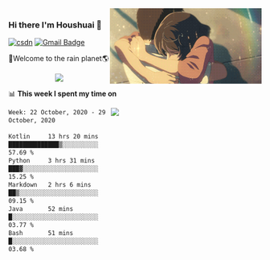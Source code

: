<img  align='right' height="150" src="https://github.com/LikeRainDay/LikeRainDay/blob/master/pic/img_rain_1.gif?raw=true">



### Hi there I'm Houshuai :lemon:

[![csdn](https://img.shields.io/badge/-csdn-c14438?style=flat-square&logo=c&logoColor=white)](https://blog.csdn.net/qq_15807167)
[![Gmail Badge](https://img.shields.io/badge/-gmail-c14438?style=flat-square&logo=Gmail&logoColor=white&link=mailto:houshuai0816@gmail.com)](mailto:houshuai0816@gmail.com)

🚀Welcome to the rain planet🌎

<center>
<img align='center'  src="https://source.unsplash.com/random/1200x600">
</center>

📊 **This week I spent my time on**

<img align='right'   width="300" src="https://github-readme-stats.vercel.app/api?username=LikeRainDay&show_icons=true&title_color=fff&icon_color=79ff97&text_color=9f9f9f&bg_color=151515">

<!--START_SECTION:waka-->
```text
Week: 22 October, 2020 - 29 October, 2020

Kotlin     13 hrs 20 mins  ██████████████▒░░░░░░░░░░   57.69 % 
Python     3 hrs 31 mins   ███▓░░░░░░░░░░░░░░░░░░░░░   15.25 % 
Markdown   2 hrs 6 mins    ██▒░░░░░░░░░░░░░░░░░░░░░░   09.15 % 
Java       52 mins         █░░░░░░░░░░░░░░░░░░░░░░░░   03.77 % 
Bash       51 mins         █░░░░░░░░░░░░░░░░░░░░░░░░   03.68 % 
```
<!--END_SECTION:waka-->
